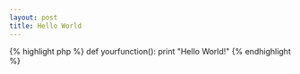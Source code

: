 ```yaml
---
layout: post
title: Hello World
---
```


{% highlight php %}
def yourfunction():
     print "Hello World!"
{% endhighlight %}
